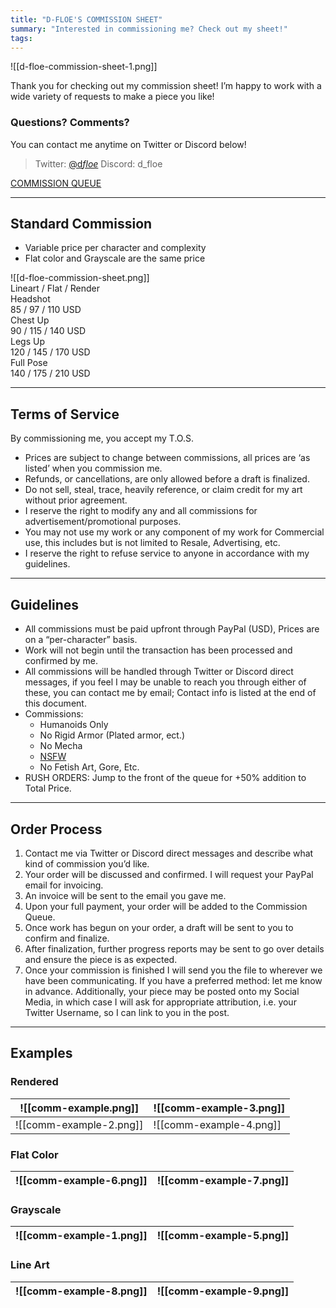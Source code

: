 ```yaml
---
title: "D-FLOE'S COMMISSION SHEET"
summary: "Interested in commissioning me? Check out my sheet!"
tags:
---
```


![[d-floe-commission-sheet-1.png]]

Thank you for checking out my commission sheet! I’m happy to work with a wide variety of requests to make a piece you like!

### Questions? Comments? 

You can contact me anytime on Twitter or Discord below!

> Twitter: [@d*floe*](https://twitter.com/d_floe_)
> Discord: d_floe

[COMMISSION QUEUE](https://trello.com/b/2gT3qDED/commission-sheet)

---

## Standard Commission

- Variable price per character and complexity
- Flat color and Grayscale are the same price

<div class="Comm">
  <div class="Image">![[d-floe-commission-sheet.png]]</div>
  <div class="Top">Lineart / Flat / Render</div>
  <div class="Headshot">Headshot<br>85 / 97  / 110 USD</div>
  <div class="Chest-up">Chest Up<br>90 / 115  / 140 USD</div>
  <div class="Legs-up">Legs Up<br>120 / 145  / 170 USD</div>
  <div class="Full-Pose">Full Pose<br>140 / 175  / 210 USD</div>
</div>

---

## Terms of Service

By commissioning me, you accept my T.O.S.

- Prices are subject to change between commissions, all prices are ‘as listed’ when you commission me.
- Refunds, or cancellations, are only allowed before a draft is finalized.
- Do not sell, steal, trace, heavily reference, or claim credit for my art without prior agreement.
- I reserve the right to modify any and all commissions for advertisement/promotional purposes.
- You may not use my work or any component of my work for Commercial use, this includes but is not limited to Resale, Advertising, etc.
- I reserve the right to refuse service to anyone in accordance with my guidelines.

---

## Guidelines

- All commissions must be paid upfront through PayPal (USD), Prices are on a “per-character” basis.
- Work will not begin until the transaction has been processed and confirmed by me.
- All commissions will be handled through Twitter or Discord direct messages, if you feel I may be unable to reach you through either of these, you can contact me by email; Contact info is listed at the end of this document.
- Commissions:
    - Humanoids Only
    - No Rigid Armor (Plated armor, ect.)
    - No Mecha
    - [NSFW](https://nsfw.d-floe.com/)
    - No Fetish Art, Gore, Etc.
- RUSH ORDERS: Jump to the front of the queue for +50% addition to Total Price.

---

## Order Process

1. Contact me via Twitter or Discord direct messages and describe what kind of commission you’d like.
2. Your order will be discussed and confirmed. I will request your PayPal email for invoicing.
3. An invoice will be sent to the email you gave me.
4. Upon your full payment, your order will be added to the Commission Queue.
5. Once work has begun on your order, a draft will be sent to you to confirm and finalize.
6. After finalization, further progress reports may be sent to go over details and ensure the piece is as expected.
7. Once your commission is finished I will send you the file to wherever we have been communicating. If you have a preferred method: let me know in advance. Additionally, your piece may be posted onto my Social Media, in which case I will ask for appropriate attribution, i.e. your Twitter Username, so I can link to you in the post.

---

## Examples

### Rendered

| ![[comm-example.png]]   | ![[comm-example-3.png]] |
| --------------------------------------- | --------------------------------------- |
| ![[comm-example-2.png]] | ![[comm-example-4.png]] |

### Flat Color

| ![[comm-example-6.png]] | ![[comm-example-7.png]] |
| --------------------------------------- | --------------------------------------- |

### Grayscale

| ![[comm-example-1.png]] | ![[comm-example-5.png]] |
| --------------------------------------- | --------------------------------------- |

### Line Art

| ![[comm-example-8.png]] | ![[comm-example-9.png]] |
| --------------------------------------- | --------------------------------------- |
